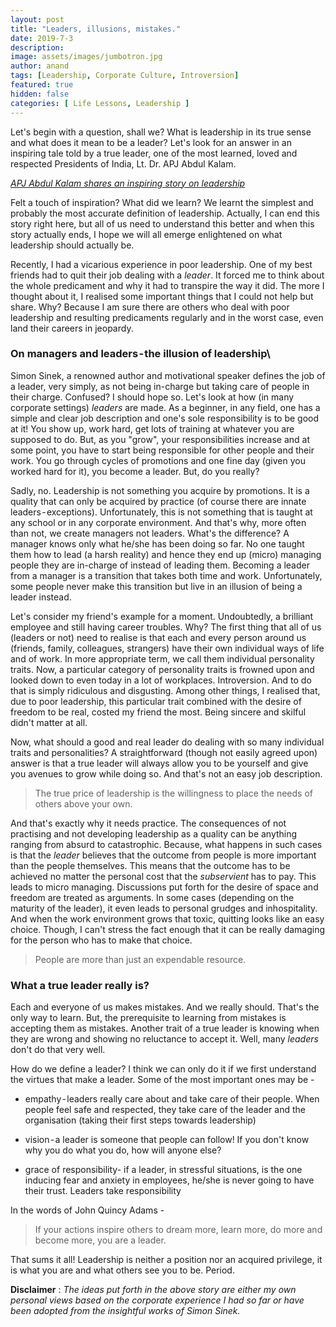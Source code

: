 ```yaml
---
layout: post
title: "Leaders, illusions, mistakes."
date: 2019-7-3
description:
image: assets/images/jumbotron.jpg
author: anand
tags: [Leadership, Corporate Culture, Introversion]
featured: true
hidden: false
categories: [ Life Lessons, Leadership ]
---
```


Let's begin with a question, shall we? What is leadership in its true sense and what does it mean to be a leader? Let's look for an answer in an inspiring tale told by a true leader, one of the most learned, loved and respected Presidents of India, Lt. Dr. APJ Abdul Kalam.

[*APJ Abdul Kalam shares an inspiring story on leadership*](https://www.youtube.com/watch?v=7E-cwdnsiow)


Felt a touch of inspiration? What did we learn? We learnt the simplest and probably the most accurate definition of leadership. Actually, I can end this story right here, but all of us need to understand this better and when this story actually ends, I hope we will all emerge enlightened on what leadership should actually be.


Recently, I had a vicarious experience in poor leadership. One of my best friends had to quit their job dealing with a *leader*. It forced me to think about the whole predicament and why it had to transpire the way it did. The more I thought about it, I realised some important things that I could not help but share. Why? Because I am sure there are others who deal with poor leadership and resulting predicaments regularly and in the worst case, even land their careers in jeopardy.

### **On managers and leaders - the illusion of leadership**\

Simon Sinek, a renowned author and motivational speaker defines the job of a leader, very simply, as not being in-charge but taking care of people in their charge. Confused? I should hope so. Let's look at how (in many corporate settings) *leaders* are made. As a beginner, in any field, one has a simple and clear job description and one's sole responsibility is to be good at it! You show up, work hard, get lots of training at whatever you are supposed to do. But, as you "grow", your responsibilities increase and at some point, you have to start being responsible for other people and their work. You go through cycles of promotions and one fine day (given you worked hard for it), you become a leader. But, do you really?

Sadly, no. Leadership is not something you acquire by promotions. It is a quality that can only be acquired by practice (of course there are innate leaders - exceptions). Unfortunately, this is not something that is taught at any school or in any corporate environment. And that's why, more often than not, we create managers not leaders. What's the difference? A manager knows only what he/she has been doing so far. No one taught them how to lead (a harsh reality) and hence they end up (micro) managing people they are in-charge of instead of leading them. Becoming a leader from a manager is a transition that takes both time and work. Unfortunately, some people never make this transition but live in an illusion of being a leader instead.

Let's consider my friend's example for a moment. Undoubtedly, a brilliant employee and still having career troubles. Why? The first thing that all of us (leaders or not) need to realise is that each and every person around us (friends, family, colleagues, strangers) have their own individual ways of life and of work. In more appropriate term, we call them individual personality traits. Now, a particular category of personality traits is frowned upon and looked down to even today in a lot of workplaces. Introversion. And to do that is simply ridiculous and disgusting. Among other things, I realised that, due to poor leadership, this particular trait combined with the desire of freedom to be real, costed my friend the most. Being sincere and skilful didn't matter at all.

Now, what should a good and real leader do dealing with so many individual traits and personalities? A straightforward (though not easily agreed upon) answer is that a true leader will always allow you to be yourself and give you avenues to grow while doing so. And that's not an easy job description.

> The true price of leadership is the willingness to place the needs of others above your own.

And that's exactly why it needs practice. The consequences of not practising and not developing leadership as a quality can be anything ranging from absurd to catastrophic. Because, what happens in such cases is that the *leader* believes that the outcome from people is more important than the people themselves. This means that the outcome has to be achieved no matter the personal cost that the *subservient* has to pay. This leads to micro managing. Discussions put forth for the desire of space and freedom are treated as arguments. In some cases (depending on the maturity of the leader), it even leads to personal grudges and inhospitality. And when the work environment grows that toxic, quitting looks like an easy choice. Though, I can't stress the fact enough that it can be really damaging for the person who has to make that choice.

> People are more than just an expendable resource.


### **What a true leader really is?**

Each and everyone of us makes mistakes. And we really should. That's the only way to learn. But, the prerequisite to learning from mistakes is accepting them as mistakes. Another trait of a true leader is knowing when they are wrong and showing no reluctance to accept it. Well, many *leaders* don't do that very well.

How do we define a leader? I think we can only do it if we first understand the virtues that make a leader. Some of the most important ones may be -

* empathy - leaders really care about and take care of their people. When people feel safe and respected, they take care of the leader and the organisation (taking their first steps towards leadership)

* vision - a leader is someone that people can follow! If you don't know why you do what you do, how will anyone else?

* grace of responsibility- if a leader, in stressful situations, is the one inducing fear and anxiety in employees, he/she is never going to have their trust. Leaders take responsibility

In the words of John Quincy Adams -

> If your actions inspire others to dream more, learn more, do more and become more, you are a leader.

That sums it all! Leadership is neither a position nor an acquired privilege, it is what you are and what others see you to be. Period.

**Disclaimer** : *The ideas put forth in the above story are either my own personal views based on the corporate experience I had so far or have been adopted from the insightful works of Simon Sinek.*
